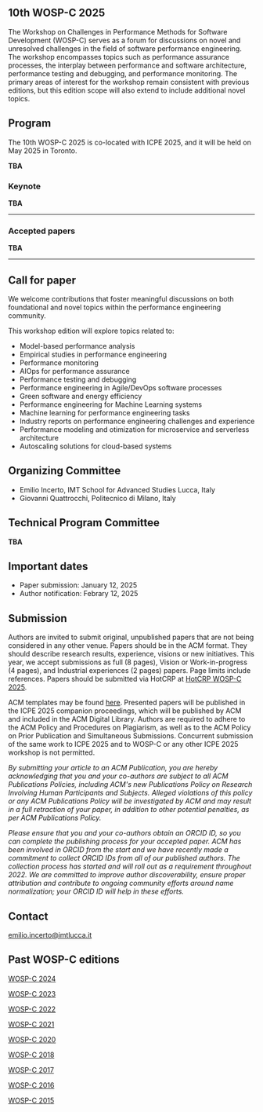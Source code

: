 ## 10th WOSP-C 2025

The Workshop on Challenges in Performance Methods for Software Development (WOSP-C) serves as a forum for discussions on novel and unresolved challenges in the field of software performance engineering.
The workshop encompasses topics such as performance assurance processes, the interplay between performance and software architecture, performance testing and debugging, and performance monitoring. The primary areas of interest for the workshop remain consistent with previous editions, but this edition scope will also extend to include additional novel topics.


## Program
The 10th WOSP-C 2025 is co-located with ICPE 2025, and it will be held on May 2025 in Toronto.

**TBA**
<!-- | Time (GMT+1)      | Title |
|----------------------|-------|
| 9:00am       | Welcome: Heng Li, and Luca Traini |
| 9:05am      | **Keynote**: Closing the Loop: Building Self-Adaptive Software for Continuous Performance Engineering - **Marin Litoiu**, York University |
| 9:50am      | Marcel Lütke Dreimann, Birte Friesel and Olaf Spinczyk. __HetSim: A Simulator for Task-based Scheduling on Heterogeneous Hardware__|
| 10:10am       | Josef Mayrhofer. __Establish a Performance Engineering Culture in Organizations__|
| 10:30am      | Coffee Break ☕️ | 
| 11:00am       | **Keynote**:  25+ years of Software Performance: From Integrated System Modelling to ML-based Analysis, What’s Next? - **Vittorio Cortellessa**, University of L’Aquila |
| 11:45am       |  Rares Dobre, Zifeng Niu and Giuliano Casale.	__Approximating Fork-Join Systems via Mixed Model Transformations__|
| 12:05pm         | Jonathan Will, Dominik Scheinert, Seraphin Zunzer, Jan Bode, Cedric Kring and Lauritz Thamsen.	__Privacy-Preserving Sharing of Data Analytics Runtime Metrics for Performance Modeling__|
| 12:17pm         | Andreas Brunnert.	__Green Software Metrics__| -->

### Keynote
**TBA**

<!-- **Marin Litoiu**, York University

_Biography_: 

Marin Litoiu is a Professor of Software Engineering in the Department of Electrical Engineering and Computer Science and in the School of Information Technology, York University. He is also a Fellow of the Canadian Academy of Engineering. Dr. Litoiu leads the Adaptive Software Research Lab and focuses on making large software systems more versatile, resilient, energy-efficient, self-healing and self-optimizing. His research won many awards including the IBM Canada CAS Research Project of the Year Award,  the IBM CAS Faculty Fellow of the Year Award for his “impact on IBM people, processes and technology,” three Best Paper Awards and two Most Influential Paper Awards.  Prior to joining York University, Dr. Litoiu was a Research Staff member with the Centre for Advanced Studies in the IBM Toronto Lab where he led the research programs in software engineering and autonomic computing. He received the Canada NSERC Synergy Award for Innovation in recognition for these collaborative university/industry activities. He was also recipient of the IBM Outstanding Technical Contribution Award for his research vision on Cloud Computing. Dr. Litoiu   is one of the founders of the SEAMS Symposium series—ACM/IEEE Software Engineering for Adaptive and Self-Managing Systems. Dr. Litoiu is also the Scientific Director of "Dependable Internet of Things Applications (DITA)," an NSERC CREATE program.


**_Closing the Loop: Building Self-Adaptive Software for Continuous Performance Engineering_**

_Abstract_: 

Cloud computing and cloud-native platforms have rendered runtime environments more malleable. Simultaneously, the growing demand for flexible and agile software applications and services has driven the emergence of self-adaptive architectures. These architectures, in turn, facilitate software performance modeling, tuning, optimization, and scaling in a continuous manner, blurring the boundary between development-time and run-time. Self-adaptive software employs feedback loop controllers inspired by control theory or variations of the Monitoring-Analysis-Planning-Acting (MAPE) architecture. Whether implemented in a centralized or decentralized manner, most controllers utilize performance models that are learned or tuned at run-time. This shift implies that software is designed to be observable and controllable during execution, presupposing the co-design of software applications and their runtime controllers. 
This talk commences with a succinct overview of the evolution of self-adaptive software, accentuating key milestones along the journey. Subsequently, recent advancements in software performance modeling at runtime and the role of learning-enabled performance management during software operation are presented. 
Two recent works are highlighted: one focusing on constructing robust performance models to sustain continuous operation and deployment of cloud-native software, and the other on utilizing multimodal models for performance anomaly detection. The former supports cloud operations like continuous deployment of co-located applications, migration, consolidation of services, or scaling in response to workloads or interferences. The latter is tailored to support performance anomaly detection, localization, and identification of root causes, facilitating swift remediation of faults using generative AI. The final segment of the talk delves into current challenges in developing self-adaptive systems, presenting insights from a recent survey on the state of self-adaptive software in the industry and the challenges perceived by practitioners.

### Keynote

**Vittorio Cortellessa**, University of L’Aquila

_Biography_: 

Vittorio Cortellessa is Professor at the Department of Computer Science and Engineering, and Mathematics of University of L’Aquila. He had received his Ph.D. in Computer Science at University of Roma Tor Vergata in 1995. Between 1996 and 1999 he held postdoc positions at the same institution and at European Space Agency. In 2000 and 2001 he has been Research Assistant Professor at the Computer Science and Electrical Engineering Department of West Virginia University. Since 2022 he is at University of L’Aquila. His main research interests are in the areas of Software Performance, Software Reliability, and Model-Driven Engineering. He has published more than 120 papers on international conferences and journals in these areas, and he has co-authored a monographic book on Software Performance. He has served and serves in program committees and editorial boards of conference and journals in the Software Engineering domain. He is currently Co-Chair of the Steering Committee of ACM/SPEC International Conference on Performance Engineering (ICPE) and member of the Steering Committee of IEEE International Conference on Software Architecture (ICSA). More information at: http://people.disim.univaq.it/cortelle/.


**_25+ years of Software Performance: From Integrated System Modelling to ML-based Analysis, What’s Next?_**

_Abstract_: 

A new era has been opened at the end of last century in the performance analysis research area, when an explicit and independent role has started to be given to software in performance analysis of computing systems. Indeed, software has moved from being a monolithic element, strictly dependent on the platform where it is deployed and exclusively aimed at producing values to parameterize a platform model, to become an independent model itself, with its own components and interactions. This change has impacted all fields of this research area, such as: modeling languages, processes for analysis and synthesis of software models, platform model parameterization, performance model solution techniques, interpretation of results, benchmarking and performance testing. It has also represented one of the triggers that lead to the birth of a research community around the computing system performance issues strictly related to software aspects. Indeed, in 1998 the first ACM Workshop on Software and Performance (WOSP) took place, with the aim of getting together researchers and practitioners of software area with the ones of the performance area, so to offer a playground where different skills and expertise could join and originate a new vision on the role of software in performance assessment. This talk attempts to reconstruct the road of software performance research that has started at the time of the first WOSP event in 1998 down to today events (i.e., ICPE conference, WOSP-C and other workshops). The spirit of the talk is to observe the evolution of this research area, including successful and (apparently) unsuccessful directions. Some promising directions will be tentatively sketched by “standing on the shoulders of giants”. -->

---

### Accepted papers

**TBA**

<!-- Marcel Lütke Dreimann, Birte Friesel and Olaf Spinczyk.	**HetSim: A Simulator for Task-based Scheduling on Heterogeneous Hardware**

Josef Mayrhofer.	**Establish a Performance Engineering Culture in Organizations**

Rares Dobre, Zifeng Niu and Giuliano Casale.	**Approximating Fork-Join Systems via Mixed Model Transformations**

Jonathan Will, Dominik Scheinert, Seraphin Zunzer, Jan Bode, Cedric Kring and Lauritz Thamsen.	**Privacy-Preserving Sharing of Data Analytics Runtime Metrics for Performance Modeling**

Andreas Brunnert.	**Green Software Metrics** -->

---



## Call for paper

We welcome contributions that foster meaningful discussions on both foundational and novel topics within the performance engineering community.

This workshop edition will explore topics related to:

- Model-based performance analysis
- Empirical studies in performance engineering 
- Performance monitoring
- AIOps for performance assurance
- Performance testing and debugging
- Performance engineering in Agile/DevOps software processes
- Green software and energy efficiency
- Performance engineering for Machine Learning systems
- Machine learning for performance engineering tasks
- Industry reports on performance engineering challenges and experience
- Performance modeling and otimization for microservice and serverless architecture
- Autoscaling solutions for cloud-based systems


## Organizing Committee
 
 - Emilio Incerto, IMT School for Advanced Studies Lucca, Italy
 - Giovanni Quattrocchi, Politecnico di Milano, Italy

## Technical Program Committee
**TBA**

<!-- - Murray Woodside, Carleton University 
- Andre Bondi, Software Performance and Scalability Consulting LLC 
- Vittorio Cortellesa, University of L’Aquila 
- Michele Tucci, University of L’Aquila 
- Philippe Leitneir, Chalmers University of Technology 
- Christoph Laaber, Simula Research Laboratory 
- Cor-Paul Bezemer, University of Alberta 
- Tse-Hsun Peter Chen, Concordia University 
- Sören Henning, Dynatrace 
- Diego Elias Costa, Concordia University 
- Jinfu Chen, Wuhan University 
- Marios Fokaefs, York University 
- Lizhi Liao, University of Waterloo 
- Daniele Di Pompeo, University of L’Aquila  -->


## Important dates

- Paper submission: January 12, 2025
- Author notification: Febrary 12, 2025

## Submission

Authors are invited to submit original, unpublished papers that are not being considered in any other venue. Papers should be in the ACM format. They should describe research results, experience, visions or new initiatives. This year, we accept submissions as full (8 pages), Vision or Work-in-progress (4 pages), and Industrial experiences (2 pages) papers. Page limits include references. Papers should be submitted via HotCRP at [HotCRP WOSP-C 2025](https://wosp-c2025.hotcrp.com/).

ACM templates may be found [here](https://www.acm.org/publications/proceedings-template). Presented papers will be published in the ICPE 2025 companion proceedings, which will be published by ACM and included in the ACM Digital Library. Authors are required to adhere to the ACM Policy and Procedures on Plagiarism, as well as to the ACM Policy on Prior Publication and Simultaneous Submissions. Concurrent submission of the same work to ICPE 2025 and to WOSP-C or any other ICPE 2025 workshop is not permitted.

_By submitting your article to an ACM Publication, you are hereby acknowledging that you and your co-authors are subject to all ACM Publications Policies, including ACM's new Publications Policy on Research Involving Human Participants and Subjects. Alleged violations of this policy or any ACM Publications Policy will be investigated by ACM and may result in a full retraction of your paper, in addition to other potential penalties, as per ACM Publications Policy._

_Please ensure that you and your co-authors obtain an ORCID ID, so you can complete the publishing process for your accepted paper.  ACM has been involved in ORCID from the start and we have recently made a commitment to collect ORCID IDs from all of our published authors.  The collection process has started and will roll out as a requirement throughout 2022.  We are committed to improve author discoverability, ensure proper attribution and contribute to ongoing community efforts around name normalization; your ORCID ID will help in these efforts._

## Contact

[emilio.incerto@imtlucca.it](mailto:emilio.incerto@imtlucca.it)


## Past WOSP-C editions

[WOSP-C 2024](https://wosp-c.github.io/wosp-c-24/)

[WOSP-C 2023](https://wosp-c.github.io/wosp-c-23/)

[WOSP-C 2022](https://wosp-c.github.io/wosp-c-22/)

[WOSP-C 2021](https://wosp-c-21.github.io/)

[WOSP-C 2020](https://wosp-c.github.io/wosp-c-20/)

[WOSP-C 2018](http://wosp-c.uib.es/)

[WOSP-C 2017](https://wosp-c.spec.org/)

[WOSP-C 2016](http://wosp-c.ipd.kit.edu/)

[WOSP-C 2015](http://wosp-c.ipd.kit.edu/wosp_c15/home/index.html)

